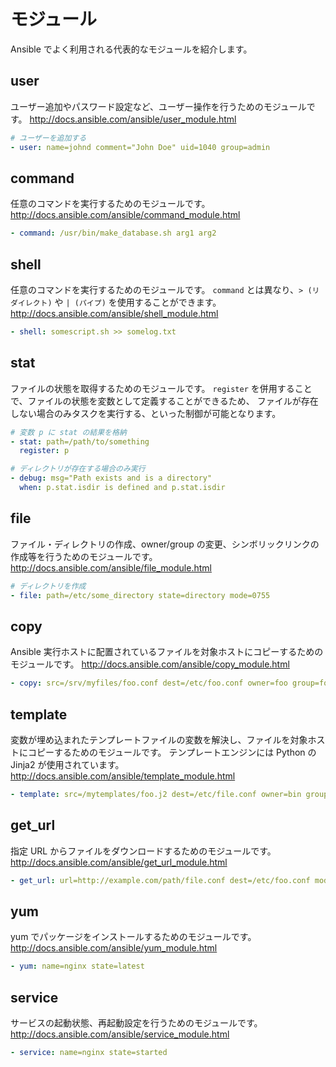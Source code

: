 # モジュール

Ansible でよく利用される代表的なモジュールを紹介します。

## user

ユーザー追加やパスワード設定など、ユーザー操作を行うためのモジュールです。
http://docs.ansible.com/ansible/user_module.html

```yaml
# ユーザーを追加する
- user: name=johnd comment="John Doe" uid=1040 group=admin
```

## command

任意のコマンドを実行するためのモジュールです。
http://docs.ansible.com/ansible/command_module.html

```yaml
- command: /usr/bin/make_database.sh arg1 arg2
```

## shell

任意のコマンドを実行するためのモジュールです。
`command` とは異なり、`> (リダイレクト)` や `| (パイプ)` を使用することができます。
http://docs.ansible.com/ansible/shell_module.html

```yaml
- shell: somescript.sh >> somelog.txt
```

## stat

ファイルの状態を取得するためのモジュールです。
`register` を併用することで、ファイルの状態を変数として定義することができるため、
ファイルが存在しない場合のみタスクを実行する、といった制御が可能となります。

```yaml
# 変数 p に stat の結果を格納
- stat: path=/path/to/something
  register: p

# ディレクトリが存在する場合のみ実行
- debug: msg="Path exists and is a directory"
  when: p.stat.isdir is defined and p.stat.isdir
```

## file

ファイル・ディレクトリの作成、owner/group の変更、シンボリックリンクの作成等を行うためのモジュールです。
http://docs.ansible.com/ansible/file_module.html

```yaml
# ディレクトリを作成
- file: path=/etc/some_directory state=directory mode=0755
```

## copy

Ansible 実行ホストに配置されているファイルを対象ホストにコピーするためのモジュールです。
http://docs.ansible.com/ansible/copy_module.html

```yaml
- copy: src=/srv/myfiles/foo.conf dest=/etc/foo.conf owner=foo group=foo mode=0644
```

## template

変数が埋め込まれたテンプレートファイルの変数を解決し、ファイルを対象ホストにコピーするためのモジュールです。
テンプレートエンジンには Python の Jinja2 が使用されています。
http://docs.ansible.com/ansible/template_module.html

```yaml
- template: src=/mytemplates/foo.j2 dest=/etc/file.conf owner=bin group=wheel mode=0644
```

## get_url

指定 URL からファイルをダウンロードするためのモジュールです。
http://docs.ansible.com/ansible/get_url_module.html

```yaml
- get_url: url=http://example.com/path/file.conf dest=/etc/foo.conf mode=0440
```

## yum

yum でパッケージをインストールするためのモジュールです。
http://docs.ansible.com/ansible/yum_module.html

```yaml
- yum: name=nginx state=latest
```

## service

サービスの起動状態、再起動設定を行うためのモジュールです。
http://docs.ansible.com/ansible/service_module.html

```yaml
- service: name=nginx state=started
```
